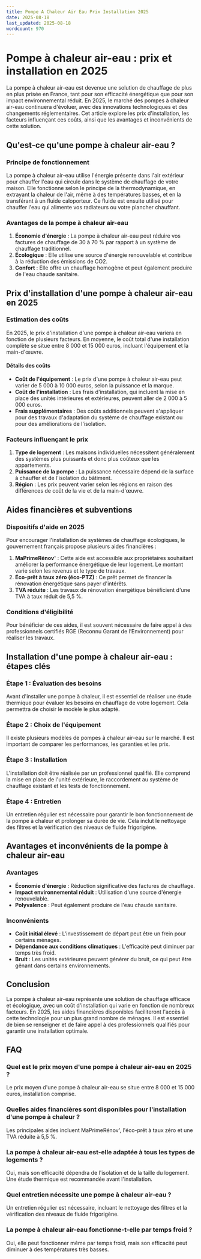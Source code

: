 ```yaml
---
title: Pompe A Chaleur Air Eau Prix Installation 2025
date: 2025-08-18
last_updated: 2025-08-18
wordcount: 970
---
```


# Pompe à chaleur air-eau : prix et installation en 2025

La pompe à chaleur air-eau est devenue une solution de chauffage de plus en plus prisée en France, tant pour son efficacité énergétique que pour son impact environnemental réduit. En 2025, le marché des pompes à chaleur air-eau continuera d'évoluer, avec des innovations technologiques et des changements réglementaires. Cet article explore les prix d'installation, les facteurs influençant ces coûts, ainsi que les avantages et inconvénients de cette solution.

## Qu'est-ce qu'une pompe à chaleur air-eau ?

### Principe de fonctionnement

La pompe à chaleur air-eau utilise l'énergie présente dans l'air extérieur pour chauffer l'eau qui circule dans le système de chauffage de votre maison. Elle fonctionne selon le principe de la thermodynamique, en extrayant la chaleur de l'air, même à des températures basses, et en la transférant à un fluide caloporteur. Ce fluide est ensuite utilisé pour chauffer l'eau qui alimente vos radiateurs ou votre plancher chauffant.

### Avantages de la pompe à chaleur air-eau

1. **Économie d'énergie** : La pompe à chaleur air-eau peut réduire vos factures de chauffage de 30 à 70 % par rapport à un système de chauffage traditionnel.
2. **Écologique** : Elle utilise une source d'énergie renouvelable et contribue à la réduction des émissions de CO2.
3. **Confort** : Elle offre un chauffage homogène et peut également produire de l'eau chaude sanitaire.

## Prix d'installation d'une pompe à chaleur air-eau en 2025

### Estimation des coûts

En 2025, le prix d'installation d'une pompe à chaleur air-eau variera en fonction de plusieurs facteurs. En moyenne, le coût total d'une installation complète se situe entre 8 000 et 15 000 euros, incluant l'équipement et la main-d'œuvre.

#### Détails des coûts

- **Coût de l'équipement** : Le prix d'une pompe à chaleur air-eau peut varier de 5 000 à 10 000 euros, selon la puissance et la marque.
- **Coût de l'installation** : Les frais d'installation, qui incluent la mise en place des unités intérieures et extérieures, peuvent aller de 2 000 à 5 000 euros.
- **Frais supplémentaires** : Des coûts additionnels peuvent s'appliquer pour des travaux d'adaptation du système de chauffage existant ou pour des améliorations de l'isolation.

### Facteurs influençant le prix

1. **Type de logement** : Les maisons individuelles nécessitent généralement des systèmes plus puissants et donc plus coûteux que les appartements.
2. **Puissance de la pompe** : La puissance nécessaire dépend de la surface à chauffer et de l'isolation du bâtiment.
3. **Région** : Les prix peuvent varier selon les régions en raison des différences de coût de la vie et de la main-d'œuvre.

## Aides financières et subventions

### Dispositifs d'aide en 2025

Pour encourager l'installation de systèmes de chauffage écologiques, le gouvernement français propose plusieurs aides financières :

1. **MaPrimeRénov'** : Cette aide est accessible aux propriétaires souhaitant améliorer la performance énergétique de leur logement. Le montant varie selon les revenus et le type de travaux.
2. **Éco-prêt à taux zéro (éco-PTZ)** : Ce prêt permet de financer la rénovation énergétique sans payer d'intérêts.
3. **TVA réduite** : Les travaux de rénovation énergétique bénéficient d'une TVA à taux réduit de 5,5 %.

### Conditions d'éligibilité

Pour bénéficier de ces aides, il est souvent nécessaire de faire appel à des professionnels certifiés RGE (Reconnu Garant de l’Environnement) pour réaliser les travaux.

## Installation d'une pompe à chaleur air-eau : étapes clés

### Étape 1 : Évaluation des besoins

Avant d'installer une pompe à chaleur, il est essentiel de réaliser une étude thermique pour évaluer les besoins en chauffage de votre logement. Cela permettra de choisir le modèle le plus adapté.

### Étape 2 : Choix de l'équipement

Il existe plusieurs modèles de pompes à chaleur air-eau sur le marché. Il est important de comparer les performances, les garanties et les prix.

### Étape 3 : Installation

L'installation doit être réalisée par un professionnel qualifié. Elle comprend la mise en place de l'unité extérieure, le raccordement au système de chauffage existant et les tests de fonctionnement.

### Étape 4 : Entretien

Un entretien régulier est nécessaire pour garantir le bon fonctionnement de la pompe à chaleur et prolonger sa durée de vie. Cela inclut le nettoyage des filtres et la vérification des niveaux de fluide frigorigène.

## Avantages et inconvénients de la pompe à chaleur air-eau

### Avantages

- **Économie d'énergie** : Réduction significative des factures de chauffage.
- **Impact environnemental réduit** : Utilisation d'une source d'énergie renouvelable.
- **Polyvalence** : Peut également produire de l'eau chaude sanitaire.

### Inconvénients

- **Coût initial élevé** : L'investissement de départ peut être un frein pour certains ménages.
- **Dépendance aux conditions climatiques** : L'efficacité peut diminuer par temps très froid.
- **Bruit** : Les unités extérieures peuvent générer du bruit, ce qui peut être gênant dans certains environnements.

## Conclusion

La pompe à chaleur air-eau représente une solution de chauffage efficace et écologique, avec un coût d'installation qui varie en fonction de nombreux facteurs. En 2025, les aides financières disponibles faciliteront l'accès à cette technologie pour un plus grand nombre de ménages. Il est essentiel de bien se renseigner et de faire appel à des professionnels qualifiés pour garantir une installation optimale.

## FAQ

### Quel est le prix moyen d'une pompe à chaleur air-eau en 2025 ?

Le prix moyen d'une pompe à chaleur air-eau se situe entre 8 000 et 15 000 euros, installation comprise.

### Quelles aides financières sont disponibles pour l'installation d'une pompe à chaleur ?

Les principales aides incluent MaPrimeRénov', l'éco-prêt à taux zéro et une TVA réduite à 5,5 %.

### La pompe à chaleur air-eau est-elle adaptée à tous les types de logements ?

Oui, mais son efficacité dépendra de l'isolation et de la taille du logement. Une étude thermique est recommandée avant l'installation.

### Quel entretien nécessite une pompe à chaleur air-eau ?

Un entretien régulier est nécessaire, incluant le nettoyage des filtres et la vérification des niveaux de fluide frigorigène.

### La pompe à chaleur air-eau fonctionne-t-elle par temps froid ?

Oui, elle peut fonctionner même par temps froid, mais son efficacité peut diminuer à des températures très basses.